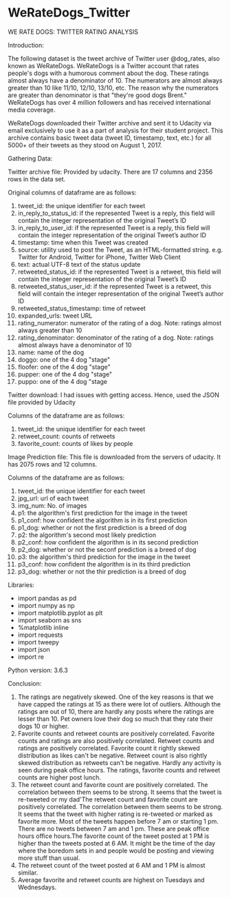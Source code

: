 # WeRateDogs_Twitter

WE RATE DOGS: TWITTER RATING ANALYSIS

Introduction:

The following dataset is the tweet archive of Twitter user @dog_rates, also known as WeRateDogs. WeRateDogs is a Twitter account that rates people's dogs with a humorous comment about the dog. These ratings almost always have a denominator of 10. The numerators are almost always greater than 10 like 11/10, 12/10, 13/10, etc. The reason why the numerators are greater than denominator is that "they're good dogs Brent." WeRateDogs has over 4 million followers and has received international media coverage.

WeRateDogs downloaded their Twitter archive and sent it to Udacity via email exclusively to use it as a part of analysis for their student project. This archive contains basic tweet data (tweet ID, timestamp, text, etc.) for all 5000+ of their tweets as they stood on August 1, 2017.

Gathering Data:

Twitter archive file: Provided by udacity. There are 17 columns and 2356 rows in the data set.

Original columns of dataframe are as follows:

1. tweet_id: the unique identifier for each tweet
2. in_reply_to_status_id: if the represented Tweet is a reply, this field will contain the integer representation of the original Tweet’s ID
3. in_reply_to_user_id: if the represented Tweet is a reply, this field will contain the integer representation of the original Tweet’s author ID
4. timestamp: time when this Tweet was created
5. source: utility used to post the Tweet, as an HTML-formatted string. e.g. Twitter for Android, Twitter for iPhone, Twitter Web Client
6. text: actual UTF-8 text of the status update
7. retweeted_status_id: if the represented Tweet is a retweet, this field will contain the integer representation of the original Tweet’s ID
8. retweeted_status_user_id: if the represented Tweet is a retweet, this field will contain the integer representation of the original Tweet’s author ID
9. retweeted_status_timestamp: time of retweet
10. expanded_urls: tweet URL
11. rating_numerator: numerator of the rating of a dog. Note: ratings almost always greater than 10
12. rating_denominator: denominator of the rating of a dog. Note: ratings almost always have a denominator of 10
13. name: name of the dog
14. doggo: one of the 4 dog "stage"
15. floofer: one of the 4 dog "stage"
16. pupper: one of the 4 dog "stage"
17. puppo: one of the 4 dog "stage

Twitter download: I had issues with getting access. Hence, used the JSON file provided by Udacity

Columns of the dataframe are as follows:

1. tweet_id: the unique identifier for each tweet
2. retweet_count: counts of retweets
3. favorite_count: counts of likes by people

Image Prediction file: This file is downloaded from the servers of udacity. It has 2075 rows and 12 columns.
  
 Columns of the dataframe are as follows:
    
 1. tweet_id: the unique identifier for each tweet
 2. jpg_url: url of each tweet
 3. img_num: No. of images
 4. p1: the algorithm's first prediction for the image in the tweet
 5. p1_conf: how confident the algorithm is in its first prediction
 6. p1_dog: whether or not the first prediction is a breed of dog 
 7. p2: the algorithm's second most likely prediction
 8. p2_conf: how confident the algorithm is in its second prediction
 9. p2_dog: whether or not the seconf prediction is a breed of dog
 10. p3: the algorithm's third prediction for the image in the tweet
 11. p3_conf: how confident the algorithm is in its third prediction
 12. p3_dog: whether or not the thir prediction is a breed of dog

Libraries:

- import pandas as pd
- import numpy as np
- import matplotlib.pyplot as plt
- import seaborn as sns
- %matplotlib inline
- import requests
- import tweepy 
- import json
- import re

Python version: 3.6.3

Conclusion:

1. The ratings are negatively skewed. One of the key reasons is that we have capped the ratings at 15 as there were lot of outliers. Although the ratings are out of 10, there are hardly any posts where the ratings are lesser than 10. Pet owners love their dog so much that they rate their dogs 10 or higher.
2. Favorite counts and retweet counts are positively correlated.
Favorite counts and ratings are also positively correlated.
Retweet counts and ratings are positively correlated.
Favorite count it rightly skewed distribution as likes can't be negative.
Retweet count is also rightly skewed distribution as retweets can't be negative.
Hardly any activity is seen during peak office hours. The ratings, favorite counts and retweet counts are higher post lunch.
3. The retweet count and favorite count are positively correlated. The correlation between them seems to be strong. It seems that the tweet is re-tweeted or my dad'The retweet count and favorite count are positively correlated. The correlation between them seems to be strong. It seems that the tweet with higher rating is re-tweeted or marked as favorite more.
Most of the tweets happen before 7 am or starting 1 pm. There are no tweets between 7 am and 1 pm. These are peak office hours office hours.The favorite count of the tweet posted at 1 PM is higher than the tweets posted at 6 AM. It might be the time of the day where the boredom sets in and people would be posting and viewing more stuff than usual.
4. The retweet count of the tweet posted at 6 AM and 1 PM is almost similar.
5. Average favorite and retweet counts are highest on Tuesdays and Wednesdays.
